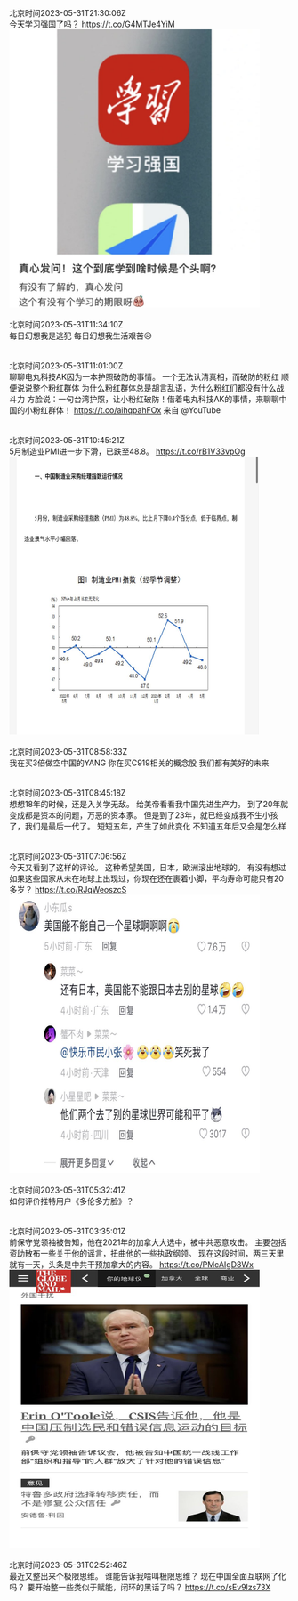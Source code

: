 北京时间2023-05-31T21:30:06Z<br>今天学习强国了吗？ https://t.co/G4MTJe4YiM<br><img src='/temp/image/2023/u-Month-5/1663900662550376448_0.jpg' width='450' height='500'><br><br>北京时间2023-05-31T11:34:10Z<br>每日幻想我是逃犯
每日幻想我生活艰苦😥<br><br><br>北京时间2023-05-31T11:01:00Z<br>聊聊电丸科技AK因为一本护照破防的事情。
一个无法认清真相，而破防的粉红
顺便说说整个粉红群体
为什么粉红群体总是胡言乱语，为什么粉红们都没有什么战斗力
方脸说：一句台湾护照，让小粉红破防！借着电丸科技AK的事情，来聊聊中国的小粉红群体！ https://t.co/aihqpahFOx 来自 @YouTube<br><br><br>北京时间2023-05-31T10:45:21Z<br>5月制造业PMI进一步下滑，已跌至48.8。 https://t.co/rB1V33vpOg<br><img src='/temp/image/2023/u-Month-5/1663738406072119297_0.jpg' width='450' height='500'><br><br>北京时间2023-05-31T08:58:33Z<br>我在买3倍做空中国的YANG
你在买C919相关的概念股
我们都有美好的未来<br><br><br>北京时间2023-05-31T08:45:18Z<br>想想18年的时候，还是入关学无敌。
给美帝看看我中国先进生产力。
到了20年就变成都是资本的问题，万恶的资本家。
但是到了23年，就已经变成我不生小孩了，我们是最后一代了。
短短五年，产生了如此变化
不知道五年后又会是怎么样<br><br><br>北京时间2023-05-31T07:06:56Z<br>今天又看到了这样的评论。
这种希望美国，日本，欧洲滚出地球的。
有没有想过如果这些国家从未在地球上出现过，你现在还在裹着小脚，平均寿命可能只有20多岁？ https://t.co/RJqWeoszcS<br><img src='/temp/image/2023/u-Month-5/1663683440305401856_0.jpg' width='450' height='500'><br><br>北京时间2023-05-31T05:32:41Z<br>如何评价推特用户《多伦多方脸》？<br><br><br>北京时间2023-05-31T03:35:01Z<br>前保守党领袖被告知，他在2021年的加拿大大选中，被中共恶意攻击。
主要包括资助散布一些关于他的谣言，扭曲他的一些执政纲领。
现在这段时间，两三天里就有一天，头条是中共干预加拿大的内容。 https://t.co/PMcAIgD8Wx<br><img src='/temp/image/2023/u-Month-5/1663630111487430661_0.jpg' width='450' height='500'><br><br>北京时间2023-05-31T02:52:46Z<br>最近又整出来个极限思维。
谁能告诉我啥叫极限思维？
现在中国全面互联网了化吗？
要开始整一些类似于赋能，闭环的黑话了吗？ https://t.co/sEv9lzs73X<br><br><br>